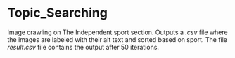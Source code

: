 # Topic_Searching
Image crawling on The Independent sport section.
Outputs a *.csv* file where the images are labeled with their alt text and sorted based on sport.
The file *result.csv* file contains the output after 50 iterations.  

